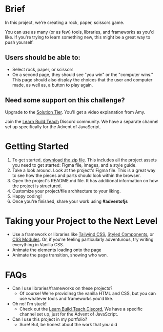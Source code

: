 # Brief

In this project, we're creating a rock, paper, scissors game.

You can use as many (or as few) tools, libraries, and frameworks as you'd like. If you're trying to learn something new, this might be a great way to push yourself.

## Users should be able to:

- Select rock, paper, or scissors
- On a second page, they should see "you win" or the "computer wins." This page should also display the choices that the user and computer made, as well as, a button to play again.

## Need some support on this challenge?

Upgrade to the [Solution Tier](http://adventofcss.com). You'll get a video explanation from Amy.

Join the [Learn Build Teach](http://learnbuildteach.com/) Discord community. We have a separate channel set up specifically for the Advent of JavaScript.

# Getting Started

1. To get started, [download the zip file](https://store.selfteach.me/products/home). This includes all the project assets you need to get started: Figma file, images, and a style guide.
2. Take a look around. Look at the project's Figma file. This is a great way to see how the pieces and parts should look within the browser.
3. Open the project's README.md file. It has additional information on how the project is structured.
4. Customize your project/file architecture to your liking.
5. Happy coding!
6. Once you're finished, share your work using **#adventofjs**

# Taking your Project to the Next Level

- Use a framework or libraries like [Tailwind CSS](https://tailwindcss.com/), [Styled Components](https://styled-components.com/), or [CSS Modules](https://github.com/css-modules/css-modules). Or, if you're feeling particularly adventurous, try writing everything in Vanilla CSS.
- Animate the elements loading onto the page
- Animate the page transition, showing who won.

# FAQs

- Can I use libraries/frameworks on these projects?
  - Of course! We're providinsg the vanilla HTML and CSS, but you can use whatever tools and frameworks you'd like.
- Oh no! I'm stuck!
  - Check out the [Learn Build Teach Discord.](http://learnbuildteach.com/) We have a specific channel set up, just for the Advent of JavaScript.
- Can I use this project in my portfolio?
  - Sure! But, be honest about the work that *you* did

